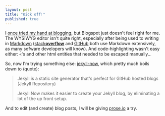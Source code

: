 ```yaml
---
layout: post
title: "Kick off!"
published: true
---
```


I [once tried my hand at blogging](http://bkiers.blogspot.com), but Blogspot 
just doesn't feel right for me. The WYSIWYG editor isn't quite right, especially 
after being used to writing in [Markdown](http://daringfireball.net/projects/markdown/) ([stack**overflow**](http://stackoverflow.com) and [GitHub](http://github.com) 
both use Markdown extensively, as many sofware developers will know). And 
code-highlighting wasn't easy either: `<`'s and other html entities that needed 
to be escaped manually...
 
So, now I'm trying something else: [jekyll-now](https://github.com/barryclark/jekyll-now), 
which pretty much boils down to (quote):
 
> Jekyll is a static site generator that's perfect for GitHub 
> hosted blogs (Jekyll Repository)
>
> Jekyll Now makes it easier to create your Jekyll blog, by 
> eliminating a lot of the up front setup.
 
And to edit (and create) blog posts, I will be giving [prose.io](http://prose.io) 
a try.
